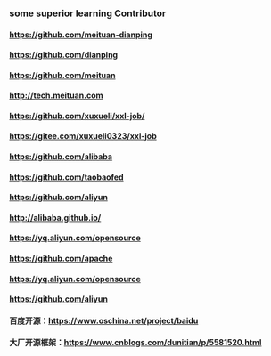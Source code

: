 ### some superior learning Contributor
#### https://github.com/meituan-dianping
#### https://github.com/dianping
#### https://github.com/meituan
#### http://tech.meituan.com
#### https://github.com/xuxueli/xxl-job/
#### https://gitee.com/xuxueli0323/xxl-job
#### https://github.com/alibaba
#### https://github.com/taobaofed
#### https://github.com/aliyun
#### http://alibaba.github.io/
#### https://yq.aliyun.com/opensource
#### https://github.com/apache
#### https://yq.aliyun.com/opensource
#### https://github.com/aliyun
#### 百度开源：https://www.oschina.net/project/baidu
#### 大厂开源框架：https://www.cnblogs.com/dunitian/p/5581520.html
